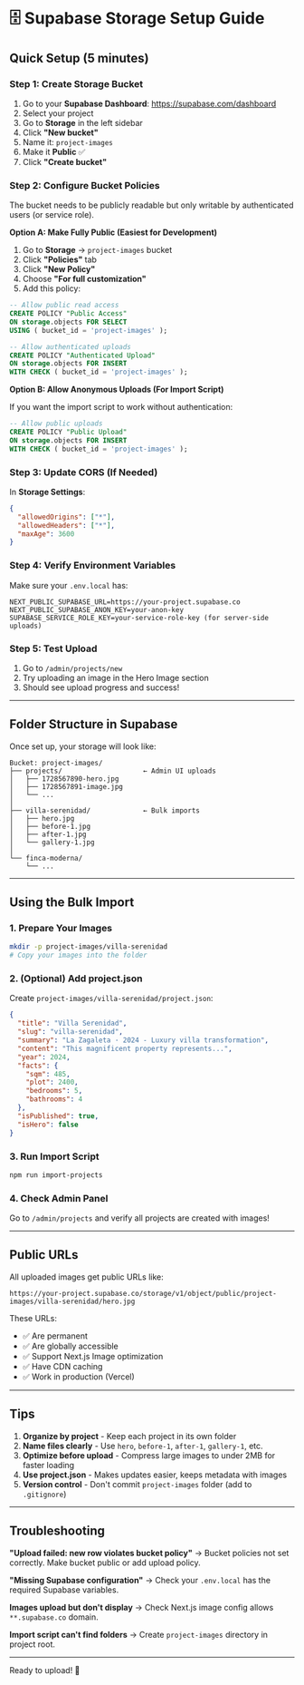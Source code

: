 # 🗄️ Supabase Storage Setup Guide

## Quick Setup (5 minutes)

### Step 1: Create Storage Bucket

1. Go to your **Supabase Dashboard**: https://supabase.com/dashboard
2. Select your project
3. Go to **Storage** in the left sidebar
4. Click **"New bucket"**
5. Name it: `project-images`
6. Make it **Public** ✅
7. Click **"Create bucket"**

### Step 2: Configure Bucket Policies

The bucket needs to be publicly readable but only writable by authenticated users (or service role).

**Option A: Make Fully Public (Easiest for Development)**

1. Go to **Storage** → `project-images` bucket
2. Click **"Policies"** tab
3. Click **"New Policy"**
4. Choose **"For full customization"**
5. Add this policy:

```sql
-- Allow public read access
CREATE POLICY "Public Access"
ON storage.objects FOR SELECT
USING ( bucket_id = 'project-images' );

-- Allow authenticated uploads
CREATE POLICY "Authenticated Upload"
ON storage.objects FOR INSERT
WITH CHECK ( bucket_id = 'project-images' );
```

**Option B: Allow Anonymous Uploads (For Import Script)**

If you want the import script to work without authentication:

```sql
-- Allow public uploads
CREATE POLICY "Public Upload"
ON storage.objects FOR INSERT
WITH CHECK ( bucket_id = 'project-images' );
```

### Step 3: Update CORS (If Needed)

In **Storage Settings**:
```json
{
  "allowedOrigins": ["*"],
  "allowedHeaders": ["*"],
  "maxAge": 3600
}
```

### Step 4: Verify Environment Variables

Make sure your `.env.local` has:

```env
NEXT_PUBLIC_SUPABASE_URL=https://your-project.supabase.co
NEXT_PUBLIC_SUPABASE_ANON_KEY=your-anon-key
SUPABASE_SERVICE_ROLE_KEY=your-service-role-key (for server-side uploads)
```

### Step 5: Test Upload

1. Go to `/admin/projects/new`
2. Try uploading an image in the Hero Image section
3. Should see upload progress and success!

---

## Folder Structure in Supabase

Once set up, your storage will look like:

```
Bucket: project-images/
├── projects/                    ← Admin UI uploads
│   ├── 1728567890-hero.jpg
│   ├── 1728567891-image.jpg
│   └── ...
│
├── villa-serenidad/             ← Bulk imports
│   ├── hero.jpg
│   ├── before-1.jpg
│   ├── after-1.jpg
│   └── gallery-1.jpg
│
└── finca-moderna/
    └── ...
```

---

## Using the Bulk Import

### 1. Prepare Your Images

```bash
mkdir -p project-images/villa-serenidad
# Copy your images into the folder
```

### 2. (Optional) Add project.json

Create `project-images/villa-serenidad/project.json`:

```json
{
  "title": "Villa Serenidad",
  "slug": "villa-serenidad",
  "summary": "La Zagaleta · 2024 - Luxury villa transformation",
  "content": "This magnificent property represents...",
  "year": 2024,
  "facts": {
    "sqm": 485,
    "plot": 2400,
    "bedrooms": 5,
    "bathrooms": 4
  },
  "isPublished": true,
  "isHero": false
}
```

### 3. Run Import Script

```bash
npm run import-projects
```

### 4. Check Admin Panel

Go to `/admin/projects` and verify all projects are created with images!

---

## Public URLs

All uploaded images get public URLs like:

```
https://your-project.supabase.co/storage/v1/object/public/project-images/villa-serenidad/hero.jpg
```

These URLs:
- ✅ Are permanent
- ✅ Are globally accessible
- ✅ Support Next.js Image optimization
- ✅ Have CDN caching
- ✅ Work in production (Vercel)

---

## Tips

1. **Organize by project** - Keep each project in its own folder
2. **Name files clearly** - Use `hero`, `before-1`, `after-1`, `gallery-1`, etc.
3. **Optimize before upload** - Compress large images to under 2MB for faster loading
4. **Use project.json** - Makes updates easier, keeps metadata with images
5. **Version control** - Don't commit `project-images` folder (add to `.gitignore`)

---

## Troubleshooting

**"Upload failed: new row violates bucket policy"**
→ Bucket policies not set correctly. Make bucket public or add upload policy.

**"Missing Supabase configuration"**
→ Check your `.env.local` has the required Supabase variables.

**Images upload but don't display**
→ Check Next.js image config allows `**.supabase.co` domain.

**Import script can't find folders**
→ Create `project-images` directory in project root.

---

Ready to upload! 🚀

